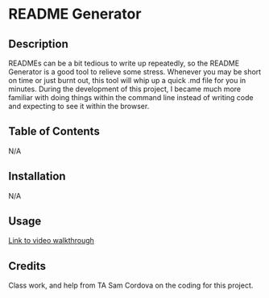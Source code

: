 # README Generator

## Description

READMEs can be a bit tedious to write up repeatedly, so the README Generator is a good tool to relieve some stress. 
Whenever you may be short on time or just burnt out, this tool will whip up a quick .md file for you in minutes. 
During the development of this project, I became much more familiar with doing things within the command line instead of writing code and expecting to see it within the browser. 

## Table of Contents

N/A

## Installation

N/A

## Usage

[Link to video walkthrough](https://drive.google.com/file/d/14qdY7Gs7x12qSqjWX-T7xkpPYVoIUoeD/view?usp=sharing)

## Credits

Class work, and help from TA Sam Cordova on the coding for this project.
